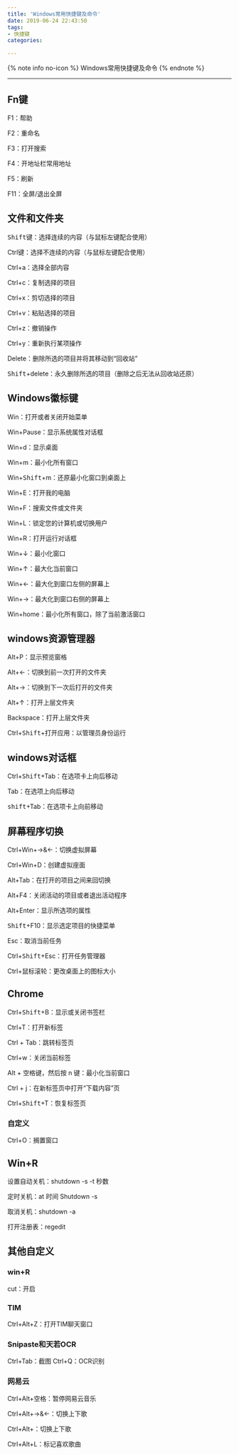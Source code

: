 ```yaml
---
title: 'Windows常用快捷键及命令'
date: 2019-06-24 22:43:50
tags: 
- 快捷键
categories:

---
```


{% note info no-icon %}
Windows常用快捷键及命令
{% endnote %}

<!-- more -->

---

## Fn键

F1：帮助

F2：重命名

F3：打开搜索

F4：开地址栏常用地址

F5：刷新

F11：全屏/退出全屏

## 文件和文件夹

<kbd>Shift</kbd>键：选择连续的内容（与鼠标左键配合使用）

Ctrl键：选择不连续的内容（与鼠标左键配合使用）

Ctrl+a：选择全部内容

Ctrl+c：复制选择的项目

Ctrl+x：剪切选择的项目

Ctrl+v：粘贴选择的项目

Ctrl+z：撤销操作

Ctrl+y：重新执行某项操作

Delete：删除所选的项目并将其移动到“回收站”

<kbd>Shift</kbd>+delete：永久删除所选的项目（删除之后无法从回收站还原）

## Windows徽标键

Win：打开或者关闭开始菜单

Win+Pause：显示系统属性对话框

Win+d：显示桌面

Win+m：最小化所有窗口

Win+<kbd>Shift</kbd>+m：还原最小化窗口到桌面上

Win+E：打开我的电脑

Win+F：搜索文件或文件夹

Win+L：锁定您的计算机或切换用户

Win+R：打开运行对话框

Win+↓：最小化窗口

Win+↑：最大化当前窗口

Win+←：最大化到窗口左侧的屏幕上

Win+→：最大化到窗口右侧的屏幕上

Win+home：最小化所有窗口，除了当前激活窗口

## windows资源管理器

Alt+P：显示预览窗格

Alt+←：切换到前一次打开的文件夹

Alt+→：切换到下一次后打开的文件夹

Alt+↑：打开上层文件夹

Backspace：打开上层文件夹

Ctrl+<kbd>Shift</kbd>+打开应用：以管理员身份运行

## windows对话框

Ctrl+<kbd>Shift</kbd>+Tab：在选项卡上向后移动

Tab：在选项上向后移动

<kbd>shift</kbd>+Tab：在选项卡上向前移动

## 屏幕程序切换

Ctrl+Win+→&←：切换虚拟屏幕

Ctrl+Win+D：创建虚拟座面

Alt+Tab：在打开的项目之间来回切换

Alt+F4：关闭活动的项目或者退出活动程序

Alt+Enter：显示所选项的属性

<kbd>Shift</kbd>+F10：显示选定项目的快捷菜单

Esc：取消当前任务

Ctrl+<kbd>Shift</kbd>+Esc：打开任务管理器

Ctrl+鼠标滚轮：更改桌面上的图标大小

## Chrome

Ctrl+<kbd>Shift</kbd>+B：显示或关闭书签栏

Ctrl+T：打开新标签

Ctrl + Tab：跳转标签页

Ctrl+w：关闭当前标签

Alt + 空格键，然后按 n 键：最小化当前窗口

Ctrl + j：在新标签页中打开“下载内容”页

Ctrl+<kbd>Shift</kbd>+T：恢复标签页

### 自定义

Ctrl+O：搁置窗口

## Win+R

设置自动关机：shutdown -s -t 秒数

定时关机：at 时间 Shutdown -s

取消关机：shutdown -a

打开注册表：regedit

## 其他自定义

### win+R

cut：开启

### TIM

Ctrl+Alt+Z：打开TIM聊天窗口

### Snipaste和天若OCR

Ctrl+Tab：截图
Ctrl+Q：OCR识别

### 网易云

Ctrl+Alt+空格：暂停网易云音乐

Ctrl+Alt+→&←：切换上下歌

Ctrl+Alt+：切换上下歌

Ctrl+Alt+L：标记喜欢歌曲
